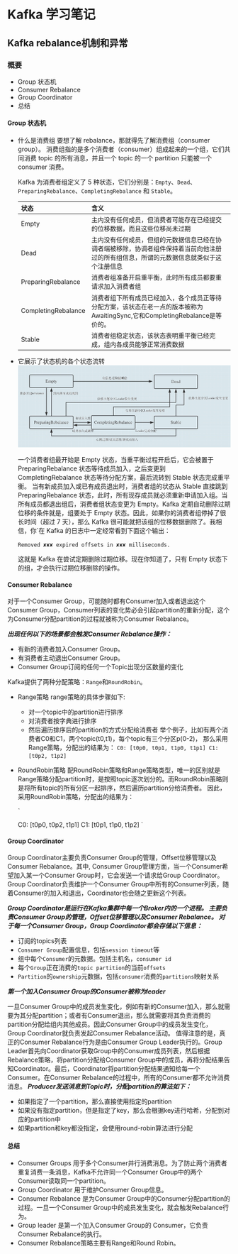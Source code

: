 # Kafka 学习笔记

## Kafka rebalance机制和异常

### 概要

- Group 状态机
- Consumer Rebalance
- Group Coordinator
- 总结

#### Group 状态机

- 什么是消费组
  要想了解 rebalance，那就得先了解消费组（consumer group）。
  消费组指的是多个消费者（consumer）组成起来的一个组，它们共同消费 topic 的所有消息，并且一个 topic 的一个 partition 只能被一个 consumer 消费。

  Kafka 为消费者组定义了 5 种状态，它们分别是：`Empty`、`Dead`、`PreparingRebalance`、`CompletingRebalance` 和 `Stable`。

  |状态|含义|
  |----|----|
  |Empty|主内没有任何成员，但消费者可能存在已经提交的位移数据，而且这些位移尚未过期|
  |Dead|主内没有任何成员，但组的元数据信息已经在协调者端被移除，协调者组件保持着当前向他注册过的所有组信息，所谓的元数据信息就类似于这个注册信息|
  |PreparingRebalance|消费者组准备开启重平衡，此时所有成员都要重请求加入消费者组|
  |CompletingRebalance|消费者组下所有成员已经加入，各个成员正等待分配方案，该状态在老一点的版本被称为AwaitingSync,它和CompletingRebalance是等价的。|
  |Stable|消费者组稳定状态，该状态表明重平衡已经完成，组内各成员能够正常消费数据|

- 它展示了状态机的各个状态流转
  ![avatar](15892444207503.jpg)

  一个消费者组最开始是 Empty 状态，当重平衡过程开启后，它会被置于 PreparingRebalance 状态等待成员加入，之后变更到 CompletingRebalance 状态等待分配方案，最后流转到 Stable 状态完成重平衡。
  当有新成员加入或已有成员退出时，消费者组的状态从 Stable 直接跳到 PreparingRebalance 状态，此时，所有现存成员就必须重新申请加入组。当所有成员都退出组后，消费者组状态变更为 Empty。Kafka 定期自动删除过期位移的条件就是，组要处于 Empty 状态。因此，如果你的消费者组停掉了很长时间（超过 7 天），那么 Kafka 很可能就把该组的位移数据删除了。我相信，你`在 Kafka 的日志中一定经常看到下面这个输出：

  ```shell
  Removed ✘✘✘ expired offsets in ✘✘✘ milliseconds.
  ```

  这就是 Kafka 在尝试定期删除过期位移。现在你知道了，只有 Empty 状态下的组，才会执行过期位移删除的操作。

#### Consumer Rebalance

对于一个Consumer Group，可能随时都有Consumer加入或者退出这个Consumer Group，Consumer列表的变化势必会引起partition的重新分配，这个为Consumer分配partition的过程就被称为Consumer Rebalance。

***出现任何以下的场景都会触发Consumer Rebalance操作：***

- 有新的消费者加入Consumer Group。
- 有消费者主动退出Consumer Group。
- Consumer Group订阅的任何一个Topic出现分区数量的变化

Kafka提供了两种分配策略：```Range```和```RoundRobin```。

- Range策略
  range策略的具体步骤如下:

  - 对一个topic中的partition进行排序
  - 对消费者按字典进行排序
  - 然后遍历排序后的partition的方式分配给消费者
  举个例子，比如有两个消费者C0和C1，两个topic(t0,t1)，每个topic有三个分区p(0-2)，
  那么采用Range策略，分配出的结果为：
  `C0: [t0p0, t0p1, t1p0, t1p1]
C1: [t0p2, t1p2]`

- RoundRobin策略
  配RoundRobin策略和Range策略类型，唯一的区别就是Range策略分配partition时，是按照topic逐次划分的。而RoundRobin策略则是将所有topic的所有分区一起排序，然后遍历partition分给消费者。
  因此，采用RoundRobin策略，分配出的结果为：

  `
  
  C0: [t0p0, t0p2, t1p1]
  C1: [t0p1, t1p0, t1p2]
  `

#### Group Coordinator

Group Coordinator主要负责Consumer Group的管理，Offset位移管理以及Consumer Rebalance。其中, Consumer Group管理方面，当一个Consumer希望加入某一个Consumer Group时，它会发送一个请求给Group Coordinator。Group Coordinator负责维护一个Consumer Group中所有的Consumer列表，随着Consumer的加入和退出，Coordinator也会随之更新这个列表。

***Group Coordinator是运行在Kafka集群中每一个Broker内的一个进程。
主要负责Consumer Group的管理，Offset位移管理以及Consumer Rebalance。
对于每一个Consumer Group，Group Coordinator都会存储以下信息：***

- 订阅的topics列表
- `Consumer Group`配置信息，包括`session timeout`等
- 组中每个`Consumer`的元数据。包括主机名，`consumer id`
- 每个`Group`正在消费的`topic partition`的当前`offsets`
- `Partition`的`ownership`元数据，包括`consumer`消费的`partitions`映射关系

***第一个加入Consumer Group的Consumer被称为leader***

一旦Consumer Group中的成员发生变化，例如有新的Consumer加入，那么就需要为其分配partition；或者有Consumer退出，那么就需要将其负责消费的partition分配给组内其他成员。因此Consumer Group中的成员发生变化， Group Coordinator就负责发起Consumer Rebalance活动。
值得注意的是，真正的Consumer Rebalance行为是由Consumer Group Leader执行的。Group Leader首先向Coordinator获取Group中的Consumer成员列表，然后根据Rebalance策略，将partition分配给Consumer Group中的成员，再将分配结果告知Coordinator。最后，Coordinator将partition分配结果通知给每一个Consumer。在Consumer Rebalance的过程中，所有的Consumer都不允许消费消息。
***Producer发送消息到Topic时，分配partition的算法如下：***

- 如果指定了一个partition，那么直接使用指定的partition
- 如果没有指定partition，但是指定了key，那么会根据key进行哈希，分配到对应的partition中
- 如果partition和key都没指定，会使用round-robin算法进行分配

#### 总结

- Consumer Groups 用于多个Consumer并行消费消息。为了防止两个消费者重复消费一条消息，Kafka不允许同一个Consumer Group中的两个Consumer读取同一个partition。
- Group Coordinator 用于维护Consumer Group信息。
- Consumer Rebalance 是为Consumer Group中的Consumer分配partition的过程。一旦一个Consumer Group中的成员发生变化，就会触发Rebalance行为。
- Group leader 是第一个加入Consumer Group的 Consumer，它负责Consumer Rebalance的执行。
- Consumer Rebalance策略主要有Range和Round Robin。
